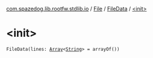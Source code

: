 [com.spazedog.lib.rootfw.stdlib.io](../../index.md) / [File](../index.md) / [FileData](index.md) / [&lt;init&gt;](.)

# &lt;init&gt;

`FileData(lines: `[`Array`](https://kotlinlang.org/api/latest/jvm/stdlib/kotlin/-array/index.html)`<`[`String`](https://kotlinlang.org/api/latest/jvm/stdlib/kotlin/-string/index.html)`> = arrayOf())`